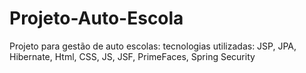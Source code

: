# Projeto-Auto-Escola
Projeto para gestão de auto escolas: tecnologias utilizadas: JSP, JPA, Hibernate, Html, CSS, JS, JSF, PrimeFaces, Spring Security



